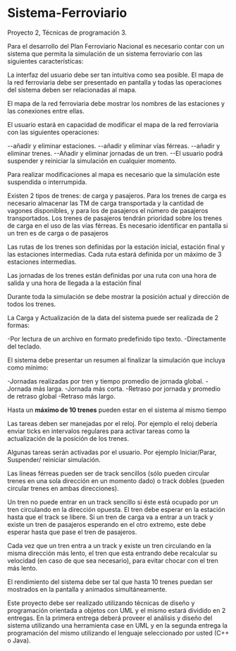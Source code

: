 # Sistema-Ferroviario
Proyecto 2,  Técnicas de programación 3.

Para el desarrollo del Plan Ferroviario Nacional es necesario contar con un sistema que permita la simulación de un sistema ferroviario con las siguientes características: 

La interfaz del usuario debe ser tan intuitiva como sea posible. El mapa de la red ferroviaria debe ser presentado en pantalla y todas las operaciones del sistema deben ser relacionadas al mapa. 

El mapa de la red ferroviaria debe mostrar los nombres de las estaciones y las conexiones entre ellas. 

El usuario estará en capacidad de modificar el mapa de la red ferroviaria con las siguientes operaciones:

--añadir y eliminar estaciones.
--añadir y eliminar vías férreas. 
--añadir y eliminar trenes. 
--Añadir y eliminar jornadas de un tren. 
--El usuario podrá suspender y reiniciar la simulación en cualquier momento. 

Para realizar modificaciones al mapa es necesario que la simulación este suspendida o interrumpida. 

Existen 2 tipos de trenes: de carga y pasajeros. Para los trenes de carga es necesario almacenar las TM de carga transportada y la cantidad de vagones disponibles, y para los de pasajeros el número de pasajeros transportados. Los trenes de pasajeros tendrán prioridad sobre los trenes de carga en el uso de las vías férreas. Es necesario identificar en pantalla si un tren es de carga o de pasajeros 

Las rutas de los trenes son definidas por la estación inicial, estación final y las estaciones intermedias. Cada ruta estará definida por un máximo de 3 estaciones intermedias. 

Las jornadas de los trenes están definidas por una ruta con una hora de salida y una hora de llegada a la estación final 

Durante toda la simulación se debe mostrar la posición actual y dirección de todos los trenes. 

La Carga y Actualización de la data del sistema puede ser realizada de 2 formas:

-Por lectura de un archivo en formato predefinido tipo texto. 
-Directamente del teclado. 

El sistema debe presentar un resumen al finalizar la simulación que incluya como mínimo:

-Jornadas realizadas por tren y tiempo promedio de jornada global. 
-Jornada más larga. 
-Jornada más corta. 
-Retraso por jornada y promedio de retraso global 
-Retraso más largo. 

Hasta un **máximo de 10 trenes** pueden estar en el sistema al mismo tiempo 

Las tareas deben ser manejadas por el reloj. Por ejemplo el reloj debería enviar ticks en intervalos regulares para activar tareas como la actualización de la posición de los trenes. 

Algunas tareas serán activadas por el usuario. Por ejemplo Iniciar/Parar, Suspender/ reiniciar simulación. 

Las líneas férreas pueden ser de track sencillos (sólo pueden circular trenes en una sola dirección en un momento dado) o track dobles (pueden circular trenes en ambas direcciones). 

Un tren no puede entrar en un track sencillo si éste está ocupado por un tren circulando en la dirección opuesta. El tren debe esperar en la estación hasta que el track se libere. Si un tren de carga va a entrar a un track y existe un tren de pasajeros esperando en el otro extremo, este debe esperar hasta que pase el tren de pasajeros. 

Cada vez que un tren entra a un track y existe un tren circulando en la misma dirección más lento, el tren que esta entrando debe recalcular su velocidad (en caso de que sea necesario), para evitar chocar con el tren más lento. 

El rendimiento del sistema debe ser tal que hasta 10 trenes puedan ser mostrados en la pantalla y animados simultáneamente. 

Este proyecto debe ser realizado utilizando técnicas de diseño y programación orientada a objetos con UML y el mismo estará dividido en 2 entregas. En la primera entrega deberá proveer el análisis y diseño del sistema utilizando una herramienta case en UML y en la segunda entrega la programación del mismo utilizando el lenguaje seleccionado por usted (C++ o Java).
